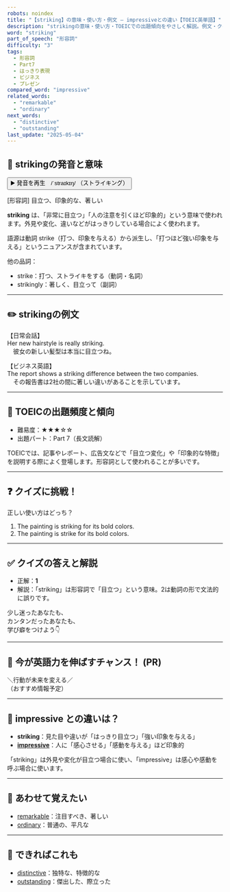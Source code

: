 ```yaml
---
robots: noindex
title: "【striking】の意味・使い方・例文 ― impressiveとの違い【TOEIC英単語】"
description: "strikingの意味・使い方・TOEICでの出題傾向をやさしく解説。例文・クイズ付きでimpressiveとの違いもわかりやすく学べます。"
word: "striking"
part_of_speech: "形容詞"
difficulty: "3"
tags:
  - 形容詞
  - Part7
  - はっきり表現
  - ビジネス
  - プレゼン
compared_word: "impressive"
related_words:
  - "remarkable"
  - "ordinary"
next_words:
  - "distinctive"
  - "outstanding"
last_update: "2025-05-04"
---
```


## 🔰 strikingの発音と意味

<button class="play-audio" onclick="playTTS('striking')">
  <span class="play-audio-main">
    ▶️ 発音を再生　/ˈstraɪkɪŋ/
  </span>
  <span class="play-audio-sub">
    （ストライキング）
  </span>
</button>

[形容詞] 目立つ、印象的な、著しい

**striking** は、「非常に目立つ」「人の注意を引くほど印象的」という意味で使われます。外見や変化、違いなどがはっきりしている場合によく使われます。

語源は動詞 strike（打つ、印象を与える）から派生し、「打つほど強い印象を与える」というニュアンスが含まれています。

他の品詞：  
- strike：打つ、ストライキをする（動詞・名詞）
- strikingly：著しく、目立って（副詞）

---

## ✏️ strikingの例文

【日常会話】  
Her new hairstyle is really striking.  
　彼女の新しい髪型は本当に目立つね。

【ビジネス英語】  
The report shows a striking difference between the two companies.  
　その報告書は2社の間に著しい違いがあることを示しています。

---

## 🎯 TOEICの出題頻度と傾向

- 難易度：★★★☆☆
- 出題パート：Part 7（長文読解）

TOEICでは、記事やレポート、広告文などで「目立つ変化」や「印象的な特徴」を説明する際によく登場します。形容詞として使われることが多いです。

---

## ❓ クイズに挑戦！

正しい使い方はどっち？

1. The painting is striking for its bold colors.  
2. The painting is strike for its bold colors.

---

## ✅ クイズの答えと解説

- 正解：**1**
- 解説：「striking」は形容詞で「目立つ」という意味。2は動詞の形で文法的に誤りです。

少し迷ったあなたも、  
カンタンだったあなたも、  
学び癖をつけよう👇️

---

## 🚀 今が英語力を伸ばすチャンス！ (PR)

<div class="info-center">
＼行動が未来を変える／<br>  
（おすすめ情報予定）
</div>

---

## 🤔  impressive との違いは？

- **striking**：見た目や違いが「はっきり目立つ」「強い印象を与える」
- **[impressive](/impressive)**：人に「感心させる」「感動を与える」ほど印象的

「striking」は外見や変化が目立つ場合に使い、「impressive」は感心や感動を呼ぶ場合に使います。

---

## 🧩 あわせて覚えたい

- [remarkable](/remarkable)：注目すべき、著しい
- [ordinary](/ordinary)：普通の、平凡な

---

## 📖 できればこれも

- [distinctive](/distinctive)：独特な、特徴的な
- [outstanding](/outstanding)：傑出した、際立った

<!-- cvid: aid28_bid14 -->
